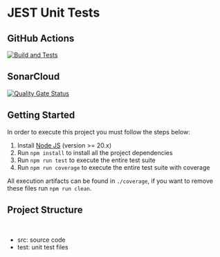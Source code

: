 # JEST Unit Tests

## GitHub Actions

[![Build and Tests](https://github.com/guilhermebp030504/GuilhermeBritoPizzollo-Turma01-Trabalho01/actions/workflows/node.js.yml/badge.svg?branch=master)](https://github.com/guilhermebp030504//GuilhermeBritoPizzollo-Turma01-Trabalho01/actions/workflows/node.js.yml) 

## SonarCloud

[![Quality Gate Status](https://sonarcloud.io/api/project_badges/measure?project=ugioni_unit-tests-jest&metric=alert_status)](https://sonarcloud.io/summary/new_code?id=ugioni_unit-tests-jest)

## Getting Started

In order to execute this project you must follow the steps below:

1. Install [Node JS](https://nodejs.org/) (version >= 20.x)
1. Run `npm install` to install all the project dependencies
1. Run `npm run test` to execute the entire test suite
1. Run `npm run coverage` to execute the entire test suite with coverage

All execution artifacts can be found in `./coverage`, if you want to remove these files run `npm run clean`.

## Project Structure
</br>
<ul>
    <li>src: source code</li>
    <li>test: unit test files</li>
</ul>
